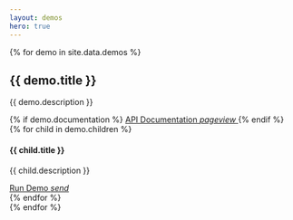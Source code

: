 ```yaml
---
layout: demos
hero: true
---
```


<div class="main-content">
    {% for demo in site.data.demos %}
    <div id="demos" class="section">
        <h2>{{ demo.title }}</h2>
        <p>{{ demo.description }}</p>
        {% if demo.documentation %}
        <a href="{{ demo.documentation }}" class="btn waves-effect waves-light">API Documentation
            <i class="material-icons right">pageview</i>
        </a>
        {% endif %}
        <div class="divider"></div>
            {% for child in demo.children %}
            <div id="{{ child.id }}" class="section">
                <h4>{{ child.title }}</h4>
                <p>
                    {{ child.description }}
                </p>
                <a href="/paypal-checkout{{ child.link }}" class="btn waves-effect waves-light">Run Demo
                    <i class="material-icons right">send</i>
                </a>
            </div>
        {% endfor %}
    </div>
    {% endfor %}
</div>


